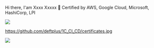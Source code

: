 Hi there, I'am Xxxx Xxxxx 👋 Certified by AWS, Google Cloud, Microsoft, HashiCorp, LPI

<a target="_blank" rel="noopener noreferrer" href="/deftplus/deftplus/blob/main/certificates.jpg">
  <img src="/deftplus/deftplus/raw/main/certificates.jpg" style="max-width: 100%;"></a>

https://github.com/deftplus/1C_CI_CD/certificates.jpg

<a target="_blank" rel="noopener noreferrer" href="/adv4000/adv4000/blob/main/certificates.jpg"><img src="/adv4000/adv4000/raw/main/certificates.jpg" style="max-width: 100%;"></a>

